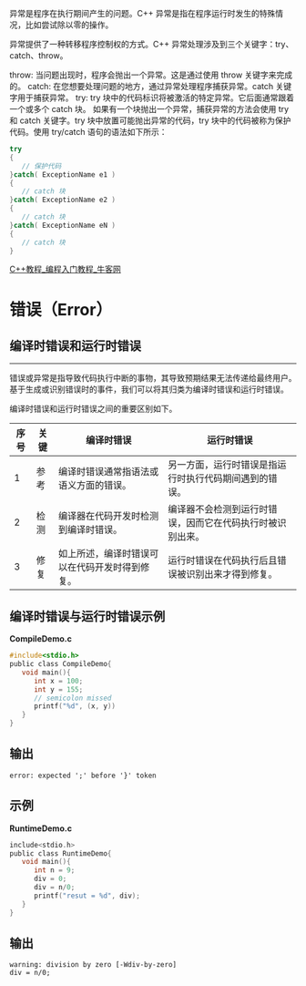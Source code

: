 异常是程序在执行期间产生的问题。C++ 异常是指在程序运行时发生的特殊情况，比如尝试除以零的操作。

异常提供了一种转移程序控制权的方式。C++ 异常处理涉及到三个关键字：try、catch、throw。

throw: 当问题出现时，程序会抛出一个异常。这是通过使用 throw 关键字来完成的。
catch: 在您想要处理问题的地方，通过异常处理程序捕获异常。catch 关键字用于捕获异常。
try: try 块中的代码标识将被激活的特定异常。它后面通常跟着一个或多个 catch 块。
如果有一个块抛出一个异常，捕获异常的方法会使用 try 和 catch 关键字。try 块中放置可能抛出异常的代码，try 块中的代码被称为保护代码。使用 try/catch 语句的语法如下所示：
```cpp
try
{
   // 保护代码
}catch( ExceptionName e1 )
{
   // catch 块
}catch( ExceptionName e2 )
{
   // catch 块
}catch( ExceptionName eN )
{
   // catch 块
}
```

[C++教程_编程入门教程_牛客网](https://www.nowcoder.com/tutorial/10003/724b3dab65ac429ab4a3a402ea54c158)


# 错误（Error）
## 编译时错误和运行时错误

---

错误或异常是指导致代码执行中断的事物，其导致预期结果无法传递给最终用户。基于生成或识别错误时的事件，我们可以将其归类为编译时错误和运行时错误。

编译时错误和运行时错误之间的重要区别如下。

| 序号 | 关键 | 编译时错误 | 运行时错误 |
| --- | --- | --- | --- |
| 1 | 参考 | 编译时错误通常指语法或语义方面的错误。 | 另一方面，运行时错误是指运行时执行代码期间遇到的错误。 |
| 2 | 检测 | 编译器在代码开发时检测到编译时错误。 | 编译器不会检测到运行时错误，因而它在代码执行时被识别出来。 |
| 3 | 修复 | 如上所述，编译时错误可以在代码开发时得到修复。 | 运行时错误在代码执行后且错误被识别出来才得到修复。 |

## 编译时错误与运行时错误示例

**CompileDemo.c**

```c
#include<stdio.h>
public class CompileDemo{
   void main(){
      int x = 100;
      int y = 155;
      // semicolon missed
      printf("%d", (x, y))
   }
}
```

## 输出

```
error: expected ';' before '}' token
```


## 示例

**RuntimeDemo.c**

```c
include<stdio.h>
public class RuntimeDemo{
   void main(){
      int n = 9;
      div = 0;
      div = n/0;
      printf("resut = %d", div);
   }
}
```

## 输出

```
warning: division by zero [-Wdiv-by-zero]
div = n/0;
```
